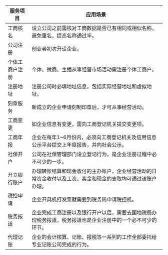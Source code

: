 
| 服务项目       | 应用场景                                                     |
| -------------- | ------------------------------------------------------------ |
| 工商核名       | 设立公司之前需核对工商数据是否已有相同或相似名称，避免重名，提高名称通过率。 |
| 公司注册       | 创业者初次开设企业。                                         |
| 个体工商户注册 | 个体、微商、主播从事经营市场活动需注册个体工商户。           |
| 注册地址       | 注册公司时必填地址信息，包括实际经营地址和虚拟地址。         |
| 刻章服务       | 新成立的企业申请刻制印章后，才可从事经营活动。               |
| 工商变更       | 如企业信息有变更，需向工商登记机关提交变更项。               |
| 工商年报       | 企业在每年1\~6月份内，必须向工商登记机关及信用信息公示平台提交上年度报告，并向社会公示。 |
| 社保开户       | 公司在社保管理部门设立登记行为，是企业注册过程中必不可少的一步。 |
| 开立银行账户   | 办理转账结算和现金收付的主办账户，企业经营活动的日常资金收付以及工资、奖金和现金的支取均可通过该账户办理。 |
| 税控申请       | 企业开具机打发票就需要到税务局申请税控机。                   |
| 税务报道       | 企业完成工商注册以及银行开户以后，需要去国地税局办理税务报道，税务报道也是企业注册中的一个必不可少的环节。 |
| 代理记账       | 企业的会计核算、记账、报税等一系列的工作全部委托给专业记账公司完成的行为。 |

